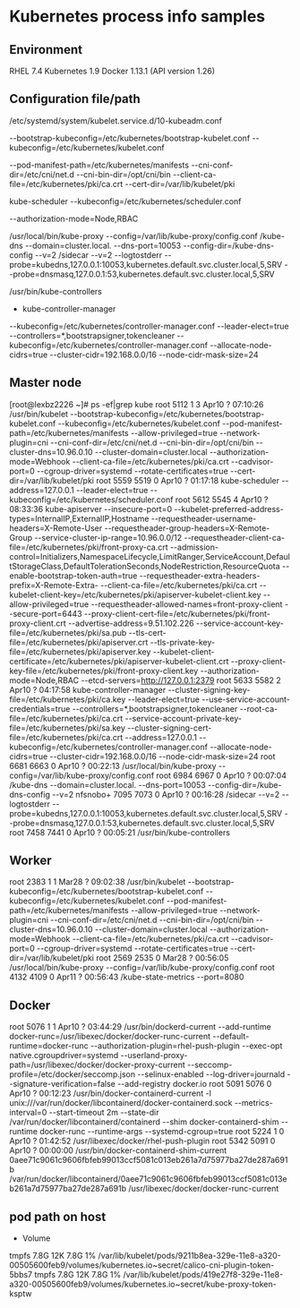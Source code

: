 # Kubernetes process info samples

## Environment

RHEL 7.4
Kubernetes 1.9
Docker 1.13.1 (API version 1.26)

## Configuration file/path

/etc/systemd/system/kubelet.service.d/10-kubeadm.conf

--bootstrap-kubeconfig=/etc/kubernetes/bootstrap-kubelet.conf
--kubeconfig=/etc/kubernetes/kubelet.conf

--pod-manifest-path=/etc/kubernetes/manifests
--cni-conf-dir=/etc/cni/net.d
--cni-bin-dir=/opt/cni/bin
--client-ca-file=/etc/kubernetes/pki/ca.crt
--cert-dir=/var/lib/kubelet/pki

kube-scheduler --kubeconfig=/etc/kubernetes/scheduler.conf

--authorization-mode=Node,RBAC

/usr/local/bin/kube-proxy --config=/var/lib/kube-proxy/config.conf
/kube-dns --domain=cluster.local. --dns-port=10053 --config-dir=/kube-dns-config --v=2
/sidecar --v=2 --logtostderr --probe=kubedns,127.0.0.1:10053,kubernetes.default.svc.cluster.local,5,SRV --probe=dnsmasq,127.0.0.1:53,kubernetes.default.svc.cluster.local,5,SRV

/usr/bin/kube-controllers

* kube-controller-manager

--kubeconfig=/etc/kubernetes/controller-manager.conf 
--leader-elect=true --controllers=*,bootstrapsigner,tokencleaner 
--kubeconfig=/etc/kubernetes/controller-manager.conf 
--allocate-node-cidrs=true 
--cluster-cidr=192.168.0.0/16 
--node-cidr-mask-size=24


## Master node

[root@lexbz2226 ~]# ps -ef|grep kube
root      5112     1  3 Apr10 ?        07:10:26 /usr/bin/kubelet --bootstrap-kubeconfig=/etc/kubernetes/bootstrap-kubelet.conf --kubeconfig=/etc/kubernetes/kubelet.conf --pod-manifest-path=/etc/kubernetes/manifests --allow-privileged=true --network-plugin=cni --cni-conf-dir=/etc/cni/net.d --cni-bin-dir=/opt/cni/bin --cluster-dns=10.96.0.10 --cluster-domain=cluster.local --authorization-mode=Webhook --client-ca-file=/etc/kubernetes/pki/ca.crt --cadvisor-port=0 --cgroup-driver=systemd --rotate-certificates=true --cert-dir=/var/lib/kubelet/pki
root      5559  5519  0 Apr10 ?        01:17:18 kube-scheduler --address=127.0.0.1 --leader-elect=true --kubeconfig=/etc/kubernetes/scheduler.conf
root      5612  5545  4 Apr10 ?        08:33:36 kube-apiserver --insecure-port=0 --kubelet-preferred-address-types=InternalIP,ExternalIP,Hostname --requestheader-username-headers=X-Remote-User --requestheader-group-headers=X-Remote-Group --service-cluster-ip-range=10.96.0.0/12 --requestheader-client-ca-file=/etc/kubernetes/pki/front-proxy-ca.crt --admission-control=Initializers,NamespaceLifecycle,LimitRanger,ServiceAccount,DefaultStorageClass,DefaultTolerationSeconds,NodeRestriction,ResourceQuota --enable-bootstrap-token-auth=true --requestheader-extra-headers-prefix=X-Remote-Extra- --client-ca-file=/etc/kubernetes/pki/ca.crt --kubelet-client-key=/etc/kubernetes/pki/apiserver-kubelet-client.key --allow-privileged=true --requestheader-allowed-names=front-proxy-client --secure-port=6443 --proxy-client-cert-file=/etc/kubernetes/pki/front-proxy-client.crt --advertise-address=9.51.102.226 --service-account-key-file=/etc/kubernetes/pki/sa.pub --tls-cert-file=/etc/kubernetes/pki/apiserver.crt --tls-private-key-file=/etc/kubernetes/pki/apiserver.key --kubelet-client-certificate=/etc/kubernetes/pki/apiserver-kubelet-client.crt --proxy-client-key-file=/etc/kubernetes/pki/front-proxy-client.key --authorization-mode=Node,RBAC --etcd-servers=http://127.0.0.1:2379
root      5633  5582  2 Apr10 ?        04:17:58 kube-controller-manager --cluster-signing-key-file=/etc/kubernetes/pki/ca.key --leader-elect=true --use-service-account-credentials=true --controllers=*,bootstrapsigner,tokencleaner --root-ca-file=/etc/kubernetes/pki/ca.crt --service-account-private-key-file=/etc/kubernetes/pki/sa.key --cluster-signing-cert-file=/etc/kubernetes/pki/ca.crt --address=127.0.0.1 --kubeconfig=/etc/kubernetes/controller-manager.conf --allocate-node-cidrs=true --cluster-cidr=192.168.0.0/16 --node-cidr-mask-size=24
root      6681  6663  0 Apr10 ?        00:22:13 /usr/local/bin/kube-proxy --config=/var/lib/kube-proxy/config.conf
root      6984  6967  0 Apr10 ?        00:07:04 /kube-dns --domain=cluster.local. --dns-port=10053 --config-dir=/kube-dns-config --v=2
nfsnobo+  7095  7073  0 Apr10 ?        00:16:28 /sidecar --v=2 --logtostderr --probe=kubedns,127.0.0.1:10053,kubernetes.default.svc.cluster.local,5,SRV --probe=dnsmasq,127.0.0.1:53,kubernetes.default.svc.cluster.local,5,SRV
root      7458  7441  0 Apr10 ?        00:05:21 /usr/bin/kube-controllers

## Worker

root      2383     1  1 Mar28 ?        09:02:38 /usr/bin/kubelet --bootstrap-kubeconfig=/etc/kubernetes/bootstrap-kubelet.conf --kubeconfig=/etc/kubernetes/kubelet.conf --pod-manifest-path=/etc/kubernetes/manifests --allow-privileged=true --network-plugin=cni --cni-conf-dir=/etc/cni/net.d --cni-bin-dir=/opt/cni/bin --cluster-dns=10.96.0.10 --cluster-domain=cluster.local --authorization-mode=Webhook --client-ca-file=/etc/kubernetes/pki/ca.crt --cadvisor-port=0 --cgroup-driver=systemd --rotate-certificates=true --cert-dir=/var/lib/kubelet/pki
root      2569  2535  0 Mar28 ?        00:56:05 /usr/local/bin/kube-proxy --config=/var/lib/kube-proxy/config.conf
root      4132  4109  0 Apr11 ?        00:56:43 /kube-state-metrics --port=8080

## Docker

root      5076     1  1 Apr10 ?        03:44:29 /usr/bin/dockerd-current --add-runtime docker-runc=/usr/libexec/docker/docker-runc-current --default-runtime=docker-runc --authorization-plugin=rhel-push-plugin --exec-opt native.cgroupdriver=systemd --userland-proxy-path=/usr/libexec/docker/docker-proxy-current --seccomp-profile=/etc/docker/seccomp.json --selinux-enabled --log-driver=journald --signature-verification=false --add-registry docker.io
root      5091  5076  0 Apr10 ?        00:12:23 /usr/bin/docker-containerd-current -l unix:///var/run/docker/libcontainerd/docker-containerd.sock --metrics-interval=0 --start-timeout 2m --state-dir /var/run/docker/libcontainerd/containerd --shim docker-containerd-shim --runtime docker-runc --runtime-args --systemd-cgroup=true
root      5224     1  0 Apr10 ?        01:42:52 /usr/libexec/docker/rhel-push-plugin
root      5342  5091  0 Apr10 ?        00:00:00 /usr/bin/docker-containerd-shim-current 0aee71c9061c9606fbfeb99013ccf5081c013eb261a7d75977ba27de287a691b /var/run/docker/libcontainerd/0aee71c9061c9606fbfeb99013ccf5081c013eb261a7d75977ba27de287a691b /usr/libexec/docker/docker-runc-current

## pod path on host

* Volume

tmpfs           7.8G   12K  7.8G   1% /var/lib/kubelet/pods/9211b8ea-329e-11e8-a320-00505600feb9/volumes/kubernetes.io~secret/calico-cni-plugin-token-5bbs7
tmpfs           7.8G   12K  7.8G   1% /var/lib/kubelet/pods/419e27f8-329e-11e8-a320-00505600feb9/volumes/kubernetes.io~secret/kube-proxy-token-ksptw
